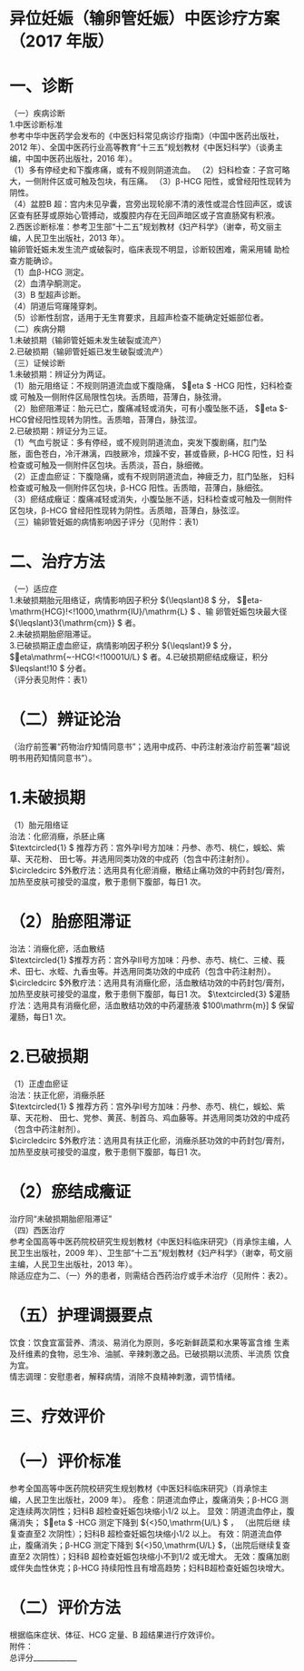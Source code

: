 # 异位妊娠（输卵管妊娠）中医诊疗方案 （2017 年版）  
# 一、诊断  
（一）疾病诊断  
1.中医诊断标准  
参考中华中医药学会发布的《中医妇科常见病诊疗指南》（中国中医药出版社，2012 年）、全国中医药行业高等教育“十三五”规划教材《中医妇科学》（谈勇主编，中国中医药出版社，2016 年）。  
（1）多有停经史和下腹疼痛，或有不规则阴道流血。 （2）妇科检查：子宫可略大，一侧附件区或可触及包块，有压痛。  （3）β-HCG 阳性，或曾经阳性现转为阴性。  
（4）盆腔B 超：宫内未见孕囊，宫旁出现轮廓不清的液性或混合性回声区，或该区查有胚芽或原始心管搏动，或腹腔内存在无回声暗区或子宫直肠窝有积液。  
2.西医诊断标准：参考卫生部“十二五”规划教材《妇产科学》（谢幸，苟文丽主编，人民卫生出版社，2013 年）。  
输卵管妊娠未发生流产或破裂时，临床表现不明显，诊断较困难，需采用辅 助检查方能确诊。  
（1）血β-HCG 测定。  
（2）血清孕酮测定。  
（3）B 型超声诊断。  
（4）阴道后穹窿隆穿刺。  
（5）诊断性刮宫，适用于无生育要求，且超声检查不能确定妊娠部位者。  
（二）疾病分期  
1.未破损期（输卵管妊娠未发生破裂或流产）  
2.已破损期（输卵管妊娠已发生破裂或流产）  
（三）证候诊断  
1.未破损期：辨证分为两证。  
（1）胎元阻络证：不规则阴道流血或下腹隐痛， $eta $ -HCG 阳性，妇科检查或 可触及一侧附件区局限性包块。舌质暗，苔薄白，脉弦滑。  
（2）胎瘀阻滞证：胎元已亡，腹痛减轻或消失，可有小腹坠胀不适， $eta $-HCG曾经阳性现转为阴性。舌质暗，苔薄白，脉弦涩。  
2.已破损期：辨证分为三证。  
（1）气血亏脱证：多有停经，或不规则阴道流血，突发下腹剧痛，肛门坠  
胀，面色苍白，冷汗淋漓，四肢厥冷，烦躁不安，甚或昏厥，β-HCG 阳性，妇 科检查或可触及一侧附件区包块。舌质淡，苔白，脉细微。  
（2）正虚血瘀证：下腹隐痛，或有不规则阴道流血，神疲乏力，肛门坠胀， 妇科检查或可触及一侧附件区包块，β-HCG 阳性。舌质暗，苔薄白，脉细弦。  
（3）瘀结成癥证：腹痛减轻或消失，小腹坠胀不适，妇科检查或可触及一侧附件区包块，β-HCG 曾经阳性现转为阴性。舌质暗，苔薄白，脉弦涩。  
（三）输卵管妊娠的病情影响因子评分（见附件：表1）  
# 二、治疗方法  
（一）适应症  
1.未破损期胎元阻络证，病情影响因子积分 ${\leqslant}8 $  分， $eta-\mathrm{HCG}\!<\!1000\,\mathrm{IU}/\mathrm{L} $ 、输 卵管妊娠包块最大径 ${\leqslant}3{\mathrm{cm}} $ 者。  
2.未破损期胎瘀阻滞证。  
3.已破损期正虚血瘀证，病情影响因子积分 ${\leqslant}9 $ 分， $eta\mathrm{~-HCG\!<\!10001U/L} $ 者。4.已破损期瘀结成癥证，积分 $\leqslant\!10 $ 分者。  
（评分表见附件：表1）  
# （二）辨证论治  
（治疗前签署“药物治疗知情同意书”；选用中成药、中药注射液治疗前签署“超说明书用药知情同意书”）。  
# 1.未破损期  
（1）胎元阻络证  
治法：化瘀消癥，杀胚止痛  
$\textcircled{1} $ 推荐方药：宫外孕Ⅰ号方加味：丹参、赤芍、桃仁，蜈蚣、紫草、天花粉、 田七等。并选用同类功效的中成药（包含中药注射剂）。  
$\circledcirc $外敷疗法：选用具有化瘀消癥，散结止痛功效的中药封包/膏剂，加热至皮肤可接受的温度，敷于患侧下腹部，每日1 次。  
# （2）胎瘀阻滞证  
治法：消癥化瘀，活血散结  
$\textcircled{1} $推荐方药：宫外孕Ⅱ号方加味：丹参、赤芍、桃仁、三棱、莪术、田七、水蛭、九香虫等。并选用同类功效的中成药（包含中药注射剂）。  
$\circledcirc $外敷疗法：选用具有消癥化瘀，活血散结功效的中药封包/膏剂，加热至皮肤可接受的温度，敷于患侧下腹部，每日1 次。 $\textcircled{3} $灌肠疗法：选用具有消癥化瘀，活血散结功效的中药灌肠液 $100\mathrm{m}] $ 保留灌肠，每日1 次。  
# 2.已破损期  
（1）正虚血瘀证  
治法：扶正化瘀，消癥杀胚  
$\textcircled{1} $ 推荐方药：宫外孕Ⅰ号方加味：丹参、赤芍、桃仁，蜈蚣、紫草、天花粉、 田七、党参、黄芪、制首乌、鸡血藤等。并选用同类功效的中成药（包含中药注射剂）。  
$\circledcirc $外敷疗法：选用具有扶正化瘀，消癥杀胚功效的中药封包/膏剂，加热至皮肤可接受的温度，敷于患侧下腹部，每日1 次。  
# （2）瘀结成癥证  
治疗同“未破损期胎瘀阻滞证”  
（四）西医治疗  
参考全国高等中医药院校研究生规划教材《中医妇科临床研究》（肖承悰主编，人民卫生出版社，2009 年）、卫生部“十二五”规划教材《妇产科学》（谢幸，苟文丽主编，人民卫生出版社，2013 年）。  
除适应症为二、（一）外的患者，则需结合西药治疗或手术治疗（见附件：表2）。  
# （五）护理调摄要点  
饮食：饮食宜富营养、清淡、易消化为原则，多吃新鲜蔬菜和水果等富含维 生素及纤维素的食物，忌生冷、油腻、辛辣刺激之品。已破损期以流质、半流质 饮食为宜。  
情志调理：安慰患者，解释病情，消除不良精神刺激，调节情绪。  
# 三、疗效评价  
# （一）评价标准  
参考全国高等中医药院校研究生规划教材《中医妇科临床研究》（肖承悰主  
编，人民卫生出版社，2009 年）。 痊愈：阴道流血停止，腹痛消失；β-HCG 测定连续两次阴性；妇科B 超检查妊娠包块缩小1/2 以上。 显效：阴道流血停止，腹痛消失； $eta $ -HCG 测定下降到 ${<}50\,\mathrm{U/L} $ ， （出院后继 续复查直至2 次阴性）；妇科B 超检查妊娠包块缩小1/2 以上。 有效：阴道流血停止，腹痛消失；β-HCG 测定下降到 ${<}50\,\mathrm{U/L} $，（出院后继续复查直至2 次阴性）；妇科B 超检查妊娠包块缩小不到1/2 或无增大。 无效：腹痛加剧或伴失血性休克；β-HCG 持续阳性且有增高趋势；妇科B超检查妊娠包块增大。  
# （二）评价方法  
根据临床症状、体征、HCG 定量、B 超结果进行疗效评价。  
附件：  
总评分____________  
